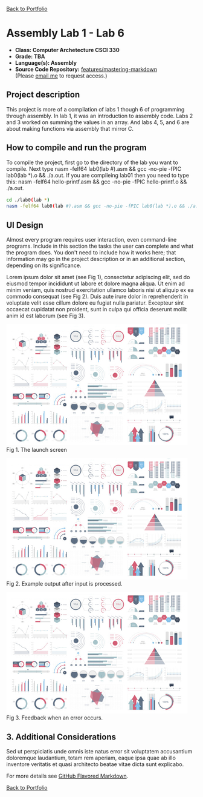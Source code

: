 [Back to Portfolio](./)

Assembly Lab 1 - Lab 6
===============

-   **Class:  Computer Archetecture CSCI 330** 
-   **Grade:  TBA** 
-   **Language(s):  Assembly** 
-   **Source Code Repository:** [features/mastering-markdown](https://github.com/kilikwhite/csci-330-spring-2022)  
    (Please [email me](mailto:kilikwhite@outlook.com?subject=GitHub%20Access) to request access.)

## Project description

This project is more of a compilation of labs 1 though 6 of programming through assembly.  In lab 1, it was an introduction to assembly code.  Labs 2 and 3 worked on summing the values in an array.  And labs 4, 5, and 6 are about making functions via assembly that mirror C.

## How to compile and run the program

To compile the project, first go to the directory of the lab you want to compile.  Next type nasm -felf64 lab0(lab #).asm && gcc -no-pie -fPIC lab0(lab *).o && ./a.out.  If you are compileing lab01 then you need to type this: nasm -felf64 hello-printf.asm && gcc -no-pie -fPIC hello-printf.o && ./a.out.

```bash
cd ./lab0(lab *)
nasm -felf64 lab0(lab #).asm && gcc -no-pie -fPIC lab0(lab *).o && ./a.out
```


## UI Design

Almost every program requires user interaction, even command-line programs. Include in this section the tasks the user can complete and what the program does. You don't need to include how it works here; that information may go in the project description or in an additional section, depending on its significance.

Lorem ipsum dolor sit amet (see Fig 1), consectetur adipiscing elit, sed do eiusmod tempor incididunt ut labore et dolore magna aliqua. Ut enim ad minim veniam, quis nostrud exercitation ullamco laboris nisi ut aliquip ex ea commodo consequat (see Fig 2). Duis aute irure dolor in reprehenderit in voluptate velit esse cillum dolore eu fugiat nulla pariatur. Excepteur sint occaecat cupidatat non proident, sunt in culpa qui officia deserunt mollit anim id est laborum (see Fig 3).

![screenshot](images/dummy_thumbnail.jpg)  
Fig 1. The launch screen

![screenshot](images/dummy_thumbnail.jpg)  
Fig 2. Example output after input is processed.

![screenshot](images/dummy_thumbnail.jpg)  
Fig 3. Feedback when an error occurs.

## 3. Additional Considerations

Sed ut perspiciatis unde omnis iste natus error sit voluptatem accusantium doloremque laudantium, totam rem aperiam, eaque ipsa quae ab illo inventore veritatis et quasi architecto beatae vitae dicta sunt explicabo. 

For more details see [GitHub Flavored Markdown](https://guides.github.com/features/mastering-markdown/).

[Back to Portfolio](./)
